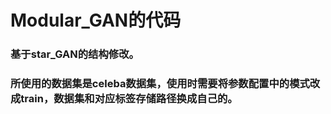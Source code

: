 # Modular_GAN的代码
###  基于star_GAN的结构修改。
###  所使用的数据集是celeba数据集，使用时需要将参数配置中的模式改成train，数据集和对应标签存储路径换成自己的。
